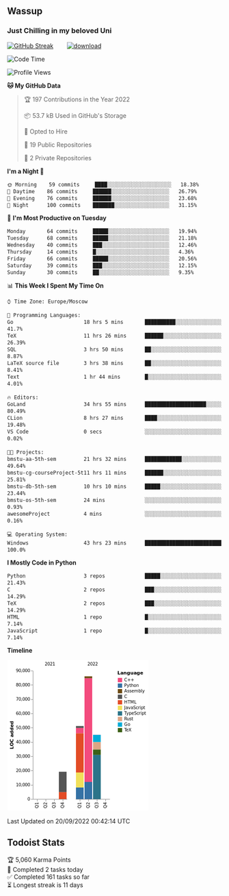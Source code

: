 ## Wassup 
### Just Chilling in my beloved Uni 

<!--
-->

[![GitHub Streak](http://github-readme-streak-stats.herokuapp.com?user=archeoss&theme=shades-of-purple&hide_border=true&date_format=j%20M%5B%20Y%5D)](https://git.io/streak-stats)&nbsp;&nbsp;&nbsp;&nbsp;&nbsp;&nbsp;&nbsp;&nbsp;[![download](https://user-images.githubusercontent.com/68448737/147796309-d8b65b1d-4dde-40d9-b03a-2b42aaa6cd43.jpeg)
](http://bmstu.ru/)

<!--START_SECTION:waka-->
![Code Time](http://img.shields.io/badge/Code%20Time-565%20hrs%2048%20mins-blue)

![Profile Views](http://img.shields.io/badge/Profile%20Views-2-blue)

**🐱 My GitHub Data** 

> 🏆 197 Contributions in the Year 2022
 > 
> 📦 53.7 kB Used in GitHub's Storage 
 > 
> 💼 Opted to Hire
 > 
> 📜 19 Public Repositories 
 > 
> 🔑 2 Private Repositories  
 > 
**I'm a Night 🦉** 

```text
🌞 Morning    59 commits     ████░░░░░░░░░░░░░░░░░░░░░   18.38% 
🌆 Daytime    86 commits     ██████░░░░░░░░░░░░░░░░░░░   26.79% 
🌃 Evening    76 commits     ██████░░░░░░░░░░░░░░░░░░░   23.68% 
🌙 Night      100 commits    ███████░░░░░░░░░░░░░░░░░░   31.15%

```
📅 **I'm Most Productive on Tuesday** 

```text
Monday       64 commits     █████░░░░░░░░░░░░░░░░░░░░   19.94% 
Tuesday      68 commits     █████░░░░░░░░░░░░░░░░░░░░   21.18% 
Wednesday    40 commits     ███░░░░░░░░░░░░░░░░░░░░░░   12.46% 
Thursday     14 commits     █░░░░░░░░░░░░░░░░░░░░░░░░   4.36% 
Friday       66 commits     █████░░░░░░░░░░░░░░░░░░░░   20.56% 
Saturday     39 commits     ███░░░░░░░░░░░░░░░░░░░░░░   12.15% 
Sunday       30 commits     ██░░░░░░░░░░░░░░░░░░░░░░░   9.35%

```


📊 **This Week I Spent My Time On** 

```text
⌚︎ Time Zone: Europe/Moscow

💬 Programming Languages: 
Go                       18 hrs 5 mins       ██████████░░░░░░░░░░░░░░░   41.7% 
TeX                      11 hrs 26 mins      ██████░░░░░░░░░░░░░░░░░░░   26.39% 
SQL                      3 hrs 50 mins       ██░░░░░░░░░░░░░░░░░░░░░░░   8.87% 
LaTeX source file        3 hrs 38 mins       ██░░░░░░░░░░░░░░░░░░░░░░░   8.41% 
Text                     1 hr 44 mins        █░░░░░░░░░░░░░░░░░░░░░░░░   4.01%

🔥 Editors: 
GoLand                   34 hrs 55 mins      ████████████████████░░░░░   80.49% 
CLion                    8 hrs 27 mins       ████░░░░░░░░░░░░░░░░░░░░░   19.48% 
VS Code                  0 secs              ░░░░░░░░░░░░░░░░░░░░░░░░░   0.02%

🐱‍💻 Projects: 
bmstu-aa-5th-sem         21 hrs 32 mins      ████████████░░░░░░░░░░░░░   49.64% 
bmstu-cg-courseProject-5t11 hrs 11 mins      ██████░░░░░░░░░░░░░░░░░░░   25.81% 
bmstu-db-5th-sem         10 hrs 10 mins      █████░░░░░░░░░░░░░░░░░░░░   23.44% 
bmstu-os-5th-sem         24 mins             ░░░░░░░░░░░░░░░░░░░░░░░░░   0.93% 
awesomeProject           4 mins              ░░░░░░░░░░░░░░░░░░░░░░░░░   0.16%

💻 Operating System: 
Windows                  43 hrs 23 mins      █████████████████████████   100.0%

```

**I Mostly Code in Python** 

```text
Python                   3 repos             █████░░░░░░░░░░░░░░░░░░░░   21.43% 
C                        2 repos             ███░░░░░░░░░░░░░░░░░░░░░░   14.29% 
TeX                      2 repos             ███░░░░░░░░░░░░░░░░░░░░░░   14.29% 
HTML                     1 repo              █░░░░░░░░░░░░░░░░░░░░░░░░   7.14% 
JavaScript               1 repo              █░░░░░░░░░░░░░░░░░░░░░░░░   7.14%

```


**Timeline**

![Chart not found](https://raw.githubusercontent.com/archeoss/archeoss/master/charts/bar_graph.png) 


 Last Updated on 20/09/2022 00:42:14 UTC
<!--END_SECTION:waka-->

## Todoist Stats

<!-- TODO-IST:START -->
🏆  5,060 Karma Points           
🌸  Completed 2 tasks today           
✅  Completed 161 tasks so far           
⏳  Longest streak is 11 days
<!-- TODO-IST:END -->
